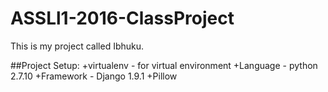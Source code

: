 # ASSLl1-2016-ClassProject

This is my project called Ibhuku.

##Project Setup:
+virtualenv - for virtual environment
+Language - python 2.7.10
+Framework - Django 1.9.1
+Pillow
